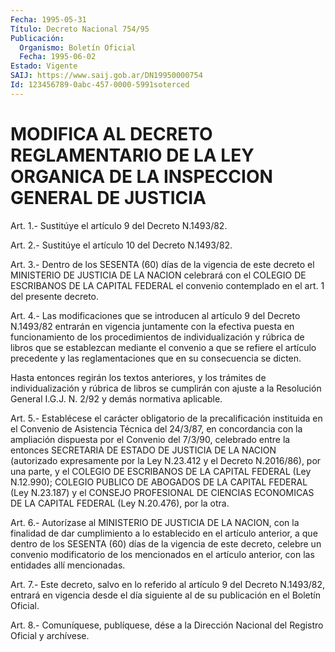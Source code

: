 ```yaml
---
Fecha: 1995-05-31
Título: Decreto Nacional 754/95
Publicación:
  Organismo: Boletín Oficial
  Fecha: 1995-06-02
Estado: Vigente
SAIJ: https://www.saij.gob.ar/DN19950000754
Id: 123456789-0abc-457-0000-5991soterced
---
```

# MODIFICA AL DECRETO REGLAMENTARIO DE LA LEY ORGANICA DE LA INSPECCION GENERAL DE JUSTICIA

<a id="1"></a>
Art.  1.-  Sustitúye  el  artículo  9  del  Decreto N.1493/82.

<a id="2"></a>
Art.  2.-  Sustitúye  el  artículo  10  del Decreto N.1493/82.

<a id="3"></a>
Art. 3.- Dentro de los SESENTA (60) días de la vigencia de este decreto  el  MINISTERIO  DE  JUSTICIA DE LA NACION celebrará con el COLEGIO DE ESCRIBANOS DE LA CAPITAL FEDERAL el convenio contemplado en el art. 1 del presente decreto.

<a id="4"></a>
Art. 4.- Las modificaciones que se introducen al artículo 9 del Decreto  N.1493/82  entrarán en vigencia juntamente con la efectiva puesta en funcionamiento de los procedimientos de individualización y rúbrica  de  libros que se establezcan mediante el  convenio  a  que  se  refiere  el  artículo  precedente  y  las reglamentaciones que en su consecuencia se dicten.

Hasta entonces regirán los textos anteriores,  y  los  trámites de individualización y rúbrica de libros se cumplirán con ajuste  a la Resolución  General  I.G.J.  N.  2/92  y demás normativa aplicable.

<a id="5"></a>
Art. 5.- Establécese el carácter obligatorio de la precalificación  instituida  en  el  Convenio de Asistencia Técnica del  24/3/87, en concordancia con la ampliación  dispuesta  por  el Convenio  del  7/3/90,  celebrado  entre  la entonces SECRETARIA DE ESTADO  DE JUSTICIA DE LA NACION (autorizado  expresamente  por  la Ley N.23.412  y  el Decreto N.2016/86), por una parte, y el COLEGIO DE  ESCRIBANOS  DE  LA  CAPITAL  FEDERAL  (Ley  N.12.990);  COLEGIO PUBLICO DE ABOGADOS DE  LA  CAPITAL  FEDERAL  (Ley  N.23.187)  y el CONSEJO  PROFESIONAL  DE  CIENCIAS ECONOMICAS DE LA CAPITAL FEDERAL (Ley N.20.476), por la otra.

<a id="6"></a>
Art. 6.- Autorízase al MINISTERIO DE JUSTICIA DE LA NACION, con la finalidad  de  dar  cumplimiento a lo establecido en el artículo anterior, a que dentro de  los  SESENTA (60) días de la vigencia de este decreto, celebre un convenio  modificatorio de los mencionados en  el  artículo  anterior,  con  las entidades  allí  mencionadas.

<a id="7"></a>
Art.  7.- Este decreto, salvo en lo referido al artículo 9 del Decreto N.1493/82,  entrará  en  vigencia desde el día siguiente al de su publicación en el Boletín Oficial.

<a id="8"></a>
Art. 8.- Comuníquese, publíquese, dése a la Dirección Nacional del Registro Oficial y archívese.